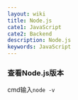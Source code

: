 ```yaml
---
layout: wiki
title: Node.js
cate1: JavaScript
cate2: Backend
description: Node.js
keywords: JavaScript
---
```


### 查看Node.js版本

cmd输入`node -v`

